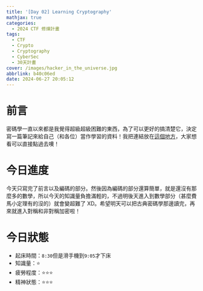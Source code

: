 ```yaml
---
title: '[Day 02] Learning Cryptography'
mathjax: true
categories:
  - 2024 CTF 修煉計畫
tags:
  - CTF
  - Crypto
  - Cryptography
  - CyberSec
  - 30天計畫
cover: /images/hacker_in_the_universe.jpg
abbrlink: b40c06ed
date: 2024-06-27 20:05:12
---
```


# 前言

密碼學一直以來都是我覺得超級超級困難的東西，為了可以更好的搞清楚它，決定寫一篇筆記來給自己（和各位）當作學習的資料！我把連結放在[這個地方](/StudyNotes/Cryptography-Notes-密碼學任督二脈)，大家想看可以直接點過去噢！

# 今日進度

今天只寫完了前言以及編碼的部分。然後因為編碼的部分還算簡單，就是還沒有那麼多的數學，所以今天的知識量負擔滿輕的，不過明後天進入到數學部分（甚麼費馬小定理有的沒的）就會變超難了 XD。希望明天可以把古典密碼學那邊讀完，再來就進入對稱和非對稱加密啦！

# 今日狀態

-   起床時間：`8:30`但是滑手機到`9:05`才下床
-   知識量：⭐
-   疲勞程度：⭐⭐⭐
-   精神狀態：⭐⭐⭐
